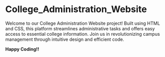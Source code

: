 # College_Administration_Website

Welcome to our College Administration Website project! Built using HTML and CSS, this platform streamlines administrative tasks and offers easy access to essential college information. 
Join us in revolutionizing campus management through intuitive design and efficient code.


__Happy Coding!!__
